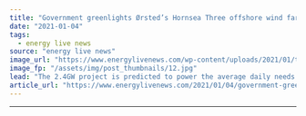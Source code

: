 ```yaml
---
title: "Government greenlights Ørsted’s Hornsea Three offshore wind farm"
date: "2021-01-04"
tags: 
  - energy live news
source: "energy live news"
image_url: "https://www.energylivenews.com/wp-content/uploads/2021/01/the_blades_for_hornsea_one_are_75m_long_-_please_credit_orsted_720x412-1.jpg"
image_fp: "/assets/img/post_thumbnails/12.jpg"
lead: "The 2.4GW project is predicted to power the average daily needs of more than two million UK households"
article_url: "https://www.energylivenews.com/2021/01/04/government-greenlights-orsteds-hornsea-three-offshore-wind-farm/"
---
```


---
